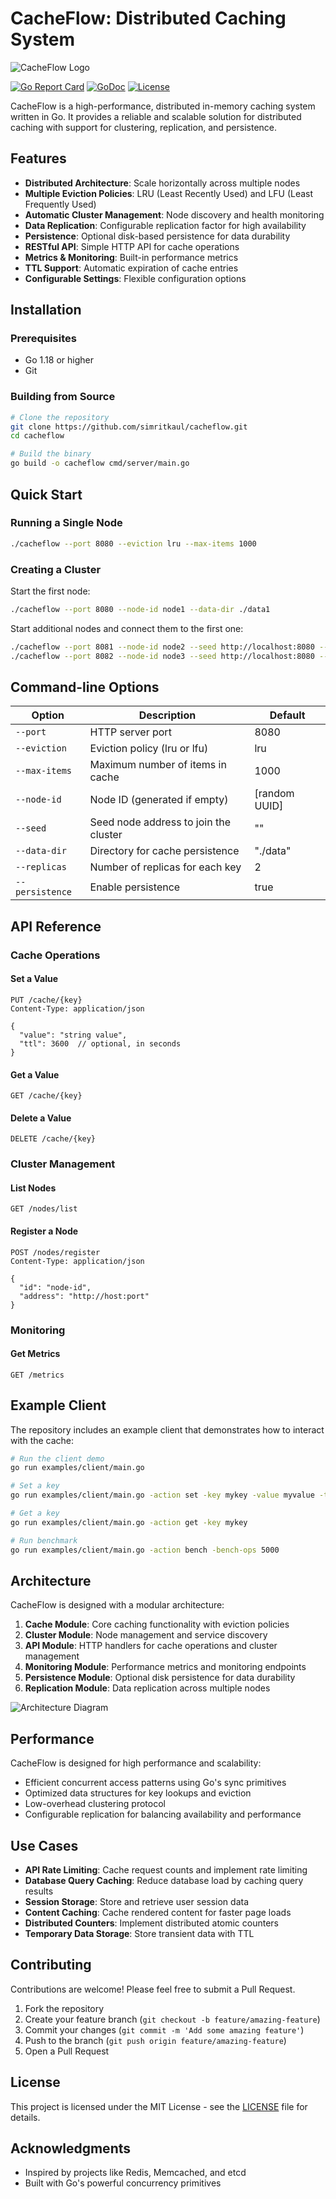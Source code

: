 # CacheFlow: Distributed Caching System

![CacheFlow Logo](https://via.placeholder.com/150x150.png?text=CacheFlow)

[![Go Report Card](https://goreportcard.com/badge/github.com/simritkaul/cacheflow)](https://goreportcard.com/report/github.com/simritkaul/cacheflow)
[![GoDoc](https://godoc.org/github.com/simritkaul/cacheflow?status.svg)](https://godoc.org/github.com/simritkaul/cacheflow)
[![License](https://img.shields.io/github/license/simritkaul/cacheflow.svg)](https://github.com/simritkaul/cacheflow/blob/main/LICENSE)

CacheFlow is a high-performance, distributed in-memory caching system written in Go. It provides a reliable and scalable solution for distributed caching with support for clustering, replication, and persistence.

## Features

- **Distributed Architecture**: Scale horizontally across multiple nodes
- **Multiple Eviction Policies**: LRU (Least Recently Used) and LFU (Least Frequently Used)
- **Automatic Cluster Management**: Node discovery and health monitoring
- **Data Replication**: Configurable replication factor for high availability
- **Persistence**: Optional disk-based persistence for data durability
- **RESTful API**: Simple HTTP API for cache operations
- **Metrics & Monitoring**: Built-in performance metrics
- **TTL Support**: Automatic expiration of cache entries
- **Configurable Settings**: Flexible configuration options

## Installation

### Prerequisites

- Go 1.18 or higher
- Git

### Building from Source

```bash
# Clone the repository
git clone https://github.com/simritkaul/cacheflow.git
cd cacheflow

# Build the binary
go build -o cacheflow cmd/server/main.go
```

## Quick Start

### Running a Single Node

```bash
./cacheflow --port 8080 --eviction lru --max-items 1000
```

### Creating a Cluster

Start the first node:

```bash
./cacheflow --port 8080 --node-id node1 --data-dir ./data1
```

Start additional nodes and connect them to the first one:

```bash
./cacheflow --port 8081 --node-id node2 --seed http://localhost:8080 --data-dir ./data2
./cacheflow --port 8082 --node-id node3 --seed http://localhost:8080 --data-dir ./data3
```

## Command-line Options

| Option          | Description                           | Default       |
| --------------- | ------------------------------------- | ------------- |
| `--port`        | HTTP server port                      | 8080          |
| `--eviction`    | Eviction policy (lru or lfu)          | lru           |
| `--max-items`   | Maximum number of items in cache      | 1000          |
| `--node-id`     | Node ID (generated if empty)          | [random UUID] |
| `--seed`        | Seed node address to join the cluster | ""            |
| `--data-dir`    | Directory for cache persistence       | "./data"      |
| `--replicas`    | Number of replicas for each key       | 2             |
| `--persistence` | Enable persistence                    | true          |

## API Reference

### Cache Operations

#### Set a Value

```
PUT /cache/{key}
Content-Type: application/json

{
  "value": "string value",
  "ttl": 3600  // optional, in seconds
}
```

#### Get a Value

```
GET /cache/{key}
```

#### Delete a Value

```
DELETE /cache/{key}
```

### Cluster Management

#### List Nodes

```
GET /nodes/list
```

#### Register a Node

```
POST /nodes/register
Content-Type: application/json

{
  "id": "node-id",
  "address": "http://host:port"
}
```

### Monitoring

#### Get Metrics

```
GET /metrics
```

## Example Client

The repository includes an example client that demonstrates how to interact with the cache:

```bash
# Run the client demo
go run examples/client/main.go

# Set a key
go run examples/client/main.go -action set -key mykey -value myvalue -ttl 60

# Get a key
go run examples/client/main.go -action get -key mykey

# Run benchmark
go run examples/client/main.go -action bench -bench-ops 5000
```

## Architecture

CacheFlow is designed with a modular architecture:

1. **Cache Module**: Core caching functionality with eviction policies
2. **Cluster Module**: Node management and service discovery
3. **API Module**: HTTP handlers for cache operations and cluster management
4. **Monitoring Module**: Performance metrics and monitoring endpoints
5. **Persistence Module**: Optional disk persistence for data durability
6. **Replication Module**: Data replication across multiple nodes

![Architecture Diagram](https://via.placeholder.com/800x400.png?text=CacheFlow+Architecture)

## Performance

CacheFlow is designed for high performance and scalability:

- Efficient concurrent access patterns using Go's sync primitives
- Optimized data structures for key lookups and eviction
- Low-overhead clustering protocol
- Configurable replication for balancing availability and performance

## Use Cases

- **API Rate Limiting**: Cache request counts and implement rate limiting
- **Database Query Caching**: Reduce database load by caching query results
- **Session Storage**: Store and retrieve user session data
- **Content Caching**: Cache rendered content for faster page loads
- **Distributed Counters**: Implement distributed atomic counters
- **Temporary Data Storage**: Store transient data with TTL

## Contributing

Contributions are welcome! Please feel free to submit a Pull Request.

1. Fork the repository
2. Create your feature branch (`git checkout -b feature/amazing-feature`)
3. Commit your changes (`git commit -m 'Add some amazing feature'`)
4. Push to the branch (`git push origin feature/amazing-feature`)
5. Open a Pull Request

## License

This project is licensed under the MIT License - see the [LICENSE](LICENSE) file for details.

## Acknowledgments

- Inspired by projects like Redis, Memcached, and etcd
- Built with Go's powerful concurrency primitives
